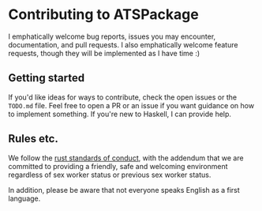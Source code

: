 # Contributing to ATSPackage

I emphatically welcome bug reports, issues you may encounter, documentation, and
pull requests. I also emphatically welcome feature requests, though they will be
implemented as I have time :)

## Getting started

If you'd like ideas for ways to contribute, check the open issues or the
`TODO.md` file. Feel free to
open a PR or an issue if you want guidance on how to implement something. If
you're new to Haskell, I can provide help.

## Rules etc.
We follow the [rust standards of
conduct](https://www.rust-lang.org/en-US/conduct.html), with the addendum that
we are committed to providing a friendly, safe and welcoming environment
regardless of sex worker status or previous sex worker status.

In addition, please be aware that not everyone speaks English as a first
language.

